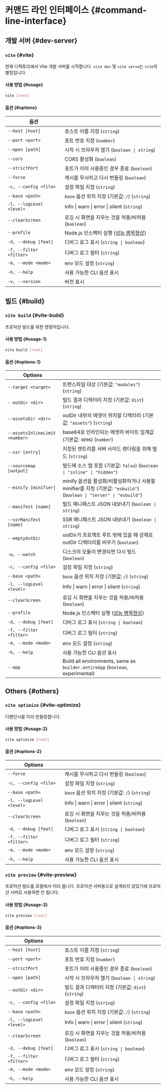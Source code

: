 # 커맨드 라인 인터페이스 {#command-line-interface}

## 개발 서버 {#dev-server}

### `vite` {#vite}

현재 디렉토리에서 Vite 개발 서버를 시작합니다. `vite dev` 및 `vite serve`는 `vite`의 별칭입니다.

#### 사용 방법 {#usage}

```bash
vite [root]
```

#### 옵션 {#options}

| 옵션                      |                                                    |
| ------------------------ | -------------------------------------------------- |
| `--host [host]`          | 호스트 이름 지정 (`string`)|
| `--port <port>`          | 포트 번호 지정 (`number`)|
| `--open [path]`          | 시작 시 브라우저 열기 (`boolean \| string`)|
| `--cors`                 | CORS 활성화 (`boolean`)|
| `--strictPort`           | 포트가 이미 사용중인 경우 종료 (`boolean`)|
| `--force`                | 캐시를 무시하고 다시 번들링 (`boolean`)|
| `-c, --config <file>`    | 설정 파일 지정 (`string`)|
| `--base <path>`          | `base` 옵션 위치 지정 (기본값: `/`) (`string`)|
| `-l, --logLevel <level>` | info \| warn \| error \| silent (`string`)|
| `--clearScreen`          | 로깅 시 화면을 지우는 것을 허용/비허용 (`boolean`)|
| `--profile`              | Node.js 인스펙터 실행 ([성능 병목현상](/guide/troubleshooting#performance-bottlenecks))|
| `-d, --debug [feat]`     | 디버그 로그 표시 (`string \| boolean`)|
| `-f, --filter <filter>`  | 디버그 로그 필터 (`string`)|
| `-m, --mode <mode>`      | env 모드 설정 (`string`)|
| `-h, --help`             | 사용 가능한 CLI 옵션 표시|
| `-v, --version`          | 버전 표시|

## 빌드 {#build}

### `vite build` {#vite-build}

프로덕션 빌드를 위한 명령어입니다.

#### 사용 방법 {#usage-1}

```bash
vite build [root]
```

#### 옵션 {#options-1}

| Options                        |                                                                                                                        |
| ------------------------------ | ---------------------------------------------------------------------------------------------------------------------- |
| `--target <target>`            | 트랜스파일 대상 (기본값: `"modules"`) (`string`)|
| `--outDir <dir>`               | 빌드 결과 디렉터리 지정 (기본값: `dist`) (`string`)|
| `--assetsDir <dir>`            | outDir 내부의 에셋이 위치할 디렉터리 (기본값: `"assets"`) (`string`)|
| `--assetsInlineLimit <number>` | base64로 인라인되는 에셋의 바이트 임계값 (기본값: `4096`) (`number`)|
| `--ssr [entry]`                | 지정된 엔트리를 서버 사이드 렌더링을 위해 빌드 (`string`)|
| `--sourcemap [output]`         | 빌드에 소스 맵 포함 (기본값: `false`) (`boolean \| "inline" \| "hidden"`)|
| `--minify [minifier]`          | minify 옵션을 활성화/비활성화하거나 사용할 minifier를 지정 (기본값: `"esbuild"`) (`boolean \| "terser" \| "esbuild"`)|
| `--manifest [name]`            | 빌드 매니페스트 JSON 내보내기 (`boolean \| string`)|
| `--ssrManifest [name]`         | SSR 매니페스트 JSON 내보내기 (`boolean \| string`)|
| `--emptyOutDir`                | outDir가 프로젝트 루트 밖에 있을 때 강제로 outDir 디렉터리를 비우기 (`boolean`)|
| `-w, --watch`                  | 디스크의 모듈이 변경되면 다시 빌드 (`boolean`)|
| `-c, --config <file>`          | 설정 파일 지정 (`string`)|
| `--base <path>`                | `base` 옵션 위치 지정 (기본값: `/`) (`string`)|
| `-l, --logLevel <level>`       | Info \| warn \| error \| silent (`string`)|
| `--clearScreen`                | 로깅 시 화면을 지우는 것을 허용/비허용 (`boolean`)|
| `--profile`                    | Node.js 인스펙터 실행 ([성능 병목현상](/guide/troubleshooting#performance-bottlenecks))|
| `-d, --debug [feat]`           | 디버그 로그 표시 (`string \| boolean`)|
| `-f, --filter <filter>`        | 디버그 로그 필터 (`string`)|
| `-m, --mode <mode>`            | env 모드 설정 (`string`)|
| `-h, --help`                   | 사용 가능한 CLI 옵션 표시|
| `--app`                        | Build all environments, same as `builder.entireApp` (`boolean`, experimental)|

## Others {#others}

### `vite optimize` {#vite-optimize}

디펜던시를 미리 번들링합니다.

#### 사용 방법 {#usage-2}

```bash
vite optimize [root]
```

#### 옵션 {#options-2}

| Options                  |                                                    |
| ------------------------ | -------------------------------------------------- |
| `--force`                | 캐시를 무시하고 다시 번들링 (`boolean`)            |
| `-c, --config <file>`    | 설정 파일 지정 (`string`)                          |
| `--base <path>`          | `base` 옵션 위치 지정 (기본값: `/`) (`string`)    |
| `-l, --logLevel <level>` | Info \| warn \| error \| silent (`string`)         |
| `--clearScreen`          | 로깅 시 화면을 지우는 것을 허용/비허용 (`boolean`) |
| `-d, --debug [feat]`     | 디버그 로그 표시 (`string \| boolean`)             |
| `-f, --filter <filter>`  | 디버그 로그 필터 (`string`)                        |
| `-m, --mode <mode>`      | env 모드 설정 (`string`)                           |
| `-h, --help`             | 사용 가능한 CLI 옵션 표시                          |

### `vite preview` {#vite-preview}

프로덕션 빌드를 로컬에서 미리 봅니다. 프로덕션 서버용으로 설계되지 않았기에 프로덕션 서버로 사용하면 안 됩니다.

#### 사용 방법 {#usage-3}

```bash
vite preview [root]
```

#### 옵션 {#options-3}

| Options                  |                                                     |
| ------------------------ | --------------------------------------------------- |
| `--host [host]`          | 호스트 이름 지정 (`string`)                         |
| `--port <port>`          | 포트 번호 지정 (`number`)                           |
| `--strictPort`           | 포트가 이미 사용중인 경우 종료 (`boolean`)          |
| `--open [path]`          | 시작 시 브라우저 열기 (`boolean \| string`)         |
| `--outDir <dir>`         | 빌드 결과 디렉터리 지정 (기본값: `dist`)(`string`) |
| `-c, --config <file>`    | 설정 파일 지정 (`string`)                           |
| `--base <path>`          | `base` 옵션 위치 지정 (기본값: `/`) (`string`)     |
| `-l, --logLevel <level>` | Info \| warn \| error \| silent (`string`)          |
| `--clearScreen`          | 로깅 시 화면을 지우는 것을 허용/비허용 (`boolean`)  |
| `-d, --debug [feat]`     | 디버그 로그 표시 (`string \| boolean`)              |
| `-f, --filter <filter>`  | 디버그 로그 필터 (`string`)                         |
| `-m, --mode <mode>`      | env 모드 설정 (`string`)                            |
| `-h, --help`             | 사용 가능한 CLI 옵션 표시                           |